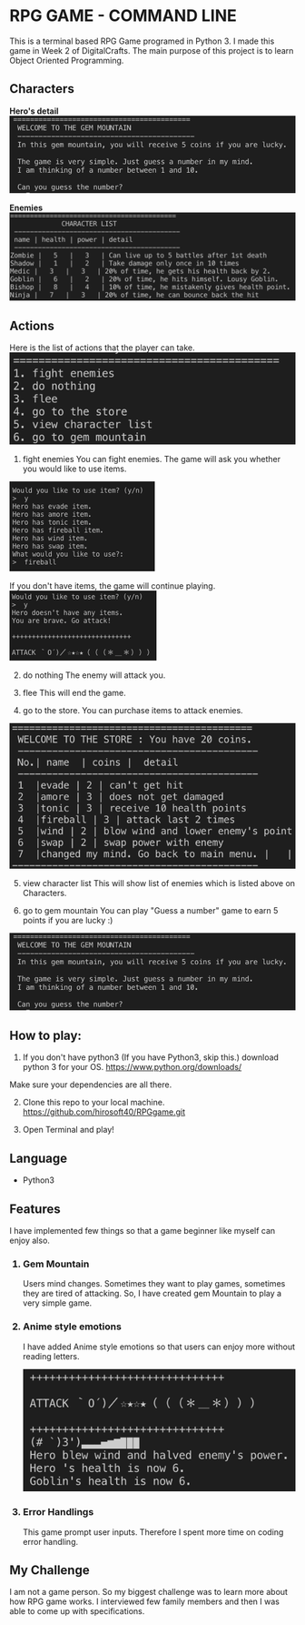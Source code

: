 # RPG GAME - COMMAND LINE
This is a terminal based RPG Game programed in Python 3. I made this game in Week 2 of DigitalCrafts. The main purpose of this project is to learn Object Oriented Programming. 

## Characters
<b>Hero's detail</b>
<img src ='screenshots/gems.png'>

<b>Enemies</b>
<img src ='screenshots/enemy_list.png'>

## Actions
Here is the list of actions that the player can take.
<img src ='screenshots/actions.png'>

1. fight enemies
You can fight enemies. 
The game will ask you whether you would like to use items.
<img src ='screenshots/have_items.png'>

If you don't have items, the game will continue playing.
<img src ='screenshots/no_items.png'>

2. do nothing
The enemy will attack you.

3. flee
This will end the game.

4. go to the store.
You can purchase items to attack enemies.
<img src ='screenshots/items.png'>

5. view character list
This will show list of enemies which is listed above on Characters.

6. go to gem mountain
You can play "Guess a number" game to earn 5 points if you are lucky :)
<img src ='screenshots/gems.png'>


## How to play:
1. If you don't have python3 (If you have Python3, skip this.)
download python 3 for your OS.
https://www.python.org/downloads/

Make sure your dependencies are all there.

2. Clone this repo to your local machine.
https://github.com/hirosoft40/RPGgame.git

3. Open Terminal and play!

## Language
<ul><li> Python3 </li></ul>


## Features
I have implemented few things so that a game beginner like myself can enjoy also.
<ol>
<h3><li> Gem Mountain</li></h3>
<p>Users mind changes. Sometimes they want to play games, sometimes they are tired of attacking. So, I have created gem Mountain to play a very simple game. </p>

<h3><li> Anime style emotions </li></h3>
<p>I have added Anime style emotions so that users can enjoy more without reading letters.</p>
<img src ='screenshots/face.png'>

<h3><li> Error Handlings </li></h3>
<p>This game prompt user inputs. Therefore I spent more time on coding error handling.</p>

</ol>

## My Challenge
I am not a game person. So my biggest challenge was to learn more about how RPG game works. I interviewed few family members and then I was able to come up with specifications.

